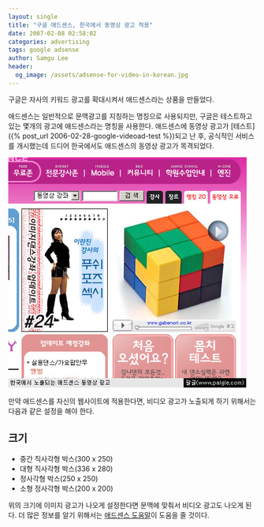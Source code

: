 ```yaml
---
layout: single
title: "구글 애드센스, 한국에서 동영상 광고 적용"
date: 2007-02-08 02:58:02
categories: advertising
tags: google adsense
author: Samgu Lee
header:
  og_image: /assets/adsense-for-video-in-korean.jpg
---
```


구글은 자사의 키워드 광고를 확대시켜서 애드센스라는 상품을 만들었다.

애드센스는 일반적으로 문맥광고를 지칭하는 명칭으로 사용되지만, 구글은 테스트하고 있는 몇개의 광고에 애드센스라는 명칭을 사용한다. 애드센스에 동영상 광고가 [테스트]({% post_url 2006-02-28-google-videoad-test %})되고 난 후, 공식적인 서비스를 개시했는데 드디어 한국에서도 애드센스의 동영상 광고가 목격되었다.

![한국에서 노출되는 애드센스 동영상 광고](/assets/adsense-for-video-in-korean.jpg)

만약 애드센스를 자신의 웹사이트에 적용한다면, 비디오 광고가 노출되게 하기 위해서는 다음과 같은 설정을 해야 한다.

## 크기

- 중간 직사각형 박스(300 x 250)
- 대형 직사각형 박스(336 x 280)
- 정사각형 박스(250 x 250)
- 소형 정사각형 박스(200 x 200)

위의 크기에 이미지 광고가 나오게 설정한다면 문맥에 맞춰서 비디오 광고도 나오게 된다. 더 많은 정보를 알기 위해서는 [애드센스 도움말](https://www.google.com/adsense/support/bin/answer.py?answer=40044)이 도움을 줄 것이다.
